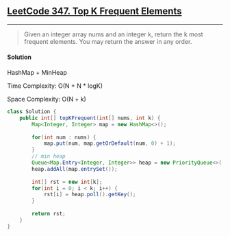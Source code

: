 ## [LeetCode 347. Top K Frequent Elements](https://leetcode.com/problems/top-k-frequent-elements/)

---

> Given an integer array nums and an integer k, return the k most frequent elements. 
> You may return the answer in any order.

#### Solution

HashMap + MinHeap

Time Complexity: O(N + N * logK)

Space Complexity: O(N + k)
```java
class Solution {
    public int[] topKFrequent(int[] nums, int k) {
        Map<Integer, Integer> map = new HashMap<>();
        
        for(int num : nums) {
            map.put(num, map.getOrDefault(num, 0) + 1);
        }
        // min heap
        Queue<Map.Entry<Integer, Integer>> heap = new PriorityQueue<>((a,b) -> b.getValue() - a.getValue());
        heap.addAll(map.entrySet());
        
        int[] rst = new int[k];
        for(int i = 0; i < k; i++) {
            rst[i] = heap.poll().getKey();
        }
        
        return rst;
    }
}
```